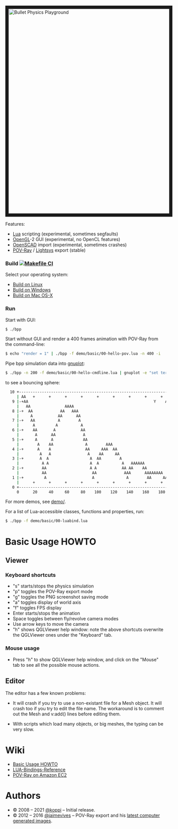 <a
href="https://www.youtube.com/watch?v=RwMhyvVPsQI&list=PL-OhsevLGGI2bFpOqzqnWsGILh9a5YkDr" target="_blank"><img src="http://img.youtube.com/vi/RwMhyvVPsQI/maxresdefault.jpg" alt="Bullet Physics Playground" width="640" border="10" /></a>

Features:

* [Lua](https://www.lua.org/) scripting   (experimental, sometimes segfaults)
* [OpenGL](https://www.opengl.org/)-2 GUI      (experimental, no OpenCL features)
* [OpenSCAD](http://www.openscad.org/) import (experimental, sometimes crashes)
* [POV-Ray](http://www.povray.org/) / [Lightsys](http://www.ignorancia.org/en/index.php?page=Lightsys) export (stable)

### Build [![Makefile CI](https://github.com/bullet-physics-playground/bpp/actions/workflows/makefile.yml/badge.svg)](https://github.com/bullet-physics-playground/bpp/actions/workflows/makefile.yml)

Select your operating system:

 * [Build on Linux](https://github.com/bullet-physics-playground/bpp/wiki/Build-on-Linux)
 * [Build on Windows](https://github.com/bullet-physics-playground/bpp/wiki/Build-on-Windows)
 * [Build on Mac OS-X](https://github.com/bullet-physics-playground/bpp/wiki/Build-on-Mac-OS-X)

### Run

Start with GUI:
```bash
$ ./bpp
```

Start without GUI and render a 400 frames animation with POV-Ray from the command-line:
```bash
$ echo "render = 1" | ./bpp -f demo/basic/00-hello-pov.lua -n 400 -i
```

Pipe bpp simulation data into [gnuplot](https://en.wikipedia.org/wiki/Gnuplot):
```bash
$ ./bpp -n 200 -f demo/basic/00-hello-cmdline.lua | gnuplot -e "set terminal dumb; plot for[col=3:3] '/dev/stdin' using 1:col title columnheader(col) with lines"
```

to see a bouncing sphere:
```bash
  10 +---------------------------------------------------------------------+   
     | AA   +      +      +      +      +      +      +      +      +      |   
   9 |-+AA                                                       Y    A  +-|   
     |   AA               AAAA                                             |   
   8 |-+  AA            AA   AAA                                         +-|   
     |     A           AA      AA                                          |   
   7 |-+   AA          A        A                                        +-|   
     |      A         A          A                                         |   
   6 |-+    AA       A           AA                                      +-|   
     |       A      AA            A                                        |   
   5 |-+     A      A             AA                                     +-|   
     |        A    AA              A        AAA                            |   
   4 |-+      A    A               AA     AAA  AA                        +-|   
     |         A   A                A    AA     AA                         |   
   3 |-+       A  A                  A  AA        A                      +-|   
     |          A A                  A  A          A   AAAAAA              |   
   2 |-+        AA                   A A           AA AA    AA           +-|   
     |          AA                    AA            AAA      AAAAAAAA      |   
   1 |-+         A                    A              A        AA     AAAAAA|   
     |      +      +      +      +      +      +      +      +      +      |   
   0 +---------------------------------------------------------------------+   
     0      20     40     60     80    100    120    140    160    180    200  
```

For more demos, see [demo/](https://github.com/bullet-physics-playground/bpp/tree/master/demo).

For a list of Lua-accessible classes, functions and properties, run:
```bash
$ ./bpp -f demo/basic/00-luabind.lua
```

# Basic Usage HOWTO

## Viewer

### Keyboard shortcuts

* "s" starts/stops the physics simulation
* "p" toggles the POV-Ray export mode
* "g" toggles the PNG screenshot saving mode
* "a" toggles display of world axis
* "f" toggles FPS display 
* Enter starts/stops the animation
* Space toggles between fly/revolve camera modes
* Use arrow keys to move the camera 
* "h" shows QGLViewer help window: note the above shortcuts overwrite the QGLViewer ones under the "Keyboard" tab.

### Mouse usage

* Press "h" to show QGLViewer help window, and click on the "Mouse" tab to see all the possible mouse actions.

## Editor

The editor has a few known problems:
 
* It will crash if you try to use a non-existant file for a Mesh object. It will crash too if you try to edit the file name. The workaround is to comment out the Mesh and v:add() lines before editing them.

* With scripts which load many objects, or big meshes, the typing can be very slow.

# Wiki

* [Basic Usage HOWTO](https://github.com/bullet-physics-playground/bpp/wiki/Basic-Usage-HOWTO)
* [LUA-Bindings-Reference](https://github.com/bullet-physics-playground/bpp/wiki/LUA-Bindings-Reference)
* [POV-Ray on Amazon EC2](https://github.com/bullet-physics-playground/bpp/wiki/POV%E2%80%93Ray-on-Amazon-EC2)

# Authors

* © 2008 – 2021 [@koppi](https://github.com/koppi) – Initial release.
* © 2012 – 2016 [@jaimevives](https://github.com/jaimevives) – POV-Ray export and his [latest computer generated images](http://www.ignorancia.org/index.php/galleries/latest-images/).

